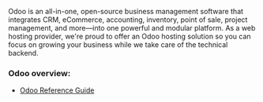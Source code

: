 Odoo is an all-in-one, open-source business management software that integrates CRM, eCommerce, accounting, inventory, point of sale, project management, and more—into one powerful and modular platform. As a web hosting provider, we're proud to offer an Odoo hosting solution so you can focus on growing your business while we take care of the technical backend.

### Odoo overview:

* [Odoo Reference Guide](referenceguide.md)

